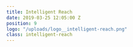 ```yaml
---
title: Intelligent Reach 
date: 2019-03-25 12:05:00 Z
position: 9
logo: "/uploads/logo__intelligent-reach.png"
class: intelligent-reach 
---
```


